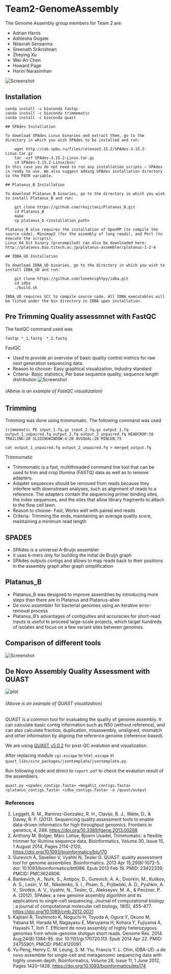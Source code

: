 # Team2-GenomeAssembly

The Genome Assembly group members for Team 2 are:
* Adrian Harris
* Ashlesha Gogate
* Nilavrah Sensarma
* Sreenath Srikrishnan
* Zheying Xu
* Wei-An Chen
* Howard Page
* Harini Narasimhan

![Screenshot](final_pipeline.jpg)

## Installation

```
conda install -c bioconda fastqc
conda install -c bioconda trimmomatic
conda install -c bioconda quast

## SPAdes Installation

To download SPAdes Linux binaries and extract them, go to the directory in which you wish SPAdes to be installed and run:

    wget http://cab.spbu.ru/files/release3.15.2/SPAdes-3.15.2-Linux.tar.gz
    tar -xzf SPAdes-3.15.2-Linux.tar.gz
    cd SPAdes-3.15.2-Linux/bin/
In this case you do not need to run any installation scripts – SPAdes is ready to use. We also suggest adding SPAdes installation directory to the PATH variable.

## Platanus_B Installation

To download Platanus_B binaries, go to the directory in which you wish to install Platanus_B and run:

    git clone https://github.com/rkajitani/Platanus_B.git
    cd Platanus_B
    make
    cp platanus_b <installation_path>

Platanus_B also requires the installation of OpenMP (to compile the source code), Minimap2 (for the assembly of long reads), and Perl (to execute the scripts).
Linux 64 bit binary (precompiled) can also be downloaded here: http://platanus.bio.titech.ac.jp/platanus-assembler/platanus-1-2-4

## IDBA_UD Installation 

To download IDBA_UD binaries, go to the directory in which you wish to install IDBA_UD and run:

    git clone https://github.com/loneknightpy/idba.git
    cd idba
    ./build.sh

IBDA_UD requires GCC to compile source code. All IDBA executables will be listed under the bin directory in IDBA upon installation. 
```
## Pre Trimming Quality assessmnet with FastQC
The fastQC command used was
```
fastqc *_1.fastq  *_2.fastq

```
FastQC <br>
* Used to provide an overview of basic quality control metrics for raw next generation sequencing data.
* Reason to choose- Easy graphical visualization, Industry standard <br>
* Criteria- Basic statistics, Per base sequence quality, sequence length distribution
![Screenshot](fastqc.jpg)
###### (Above is an example of FastQC visualization)
 
## Trimming
Trimming was done using trimmomatic. The following command was used
```
trimmomatic PE input_1.fq.gz input_2.fq.gz output_1.fq output_1_unpaired.fq output_2.fq output_2_unpaired.fq HEADCROP:10 TRAILING:20 SLIDINGWINDOW:4:20 AVGQUAL:20 MINLEN:75

cat output_1_unpaired.fq output_2_unpaired.fq > merged_output.fq
```
Trimmomatic <br>
* Trimmomatic is a fast, multithreaded command line tool that can be used to trim and crop Illumina (FASTQ) data as well as to remove adapters. <br>
* Adapter sequences should be removed from reads because they interfere with downstream analyses, such as alignment of reads to a reference. The adapters contain the sequencing primer binding sites, the index sequences, and the sites that allow library fragments to attach to the flow cell lawn. <br>
* Reason to choose- Fast, Works well with paired end reads <br>
* Criteria- Trimming the ends, maintaining an average quality score, maintaining a minimum read length <br>

## SPADES
* SPAdes is a universal A-Bruijn assembler <br>
* It uses k-mers only for building the initial de Bruijn graph <br>
* SPAdes outputs contigs and allows to map reads back to their positions in the assembly graph after graph simplification

## Platanus_B
* Platanus_B was designed to improve assemblies by introducing more steps than there are in Platanus and Platanus-allee <br>
* De novo assembler for bacterial genomes using an iterative error-removal process <br>
* Platanus_B’s advantages of contiguities and accuracies for short-read inputs is useful to proceed large-scale projects, which target hundreds of isolates and focus on a few variant sites between genomes. 

## Comparison of different tools
![Screenshot](tool.jpg)

## De Novo Assembly Quality Assessment with QUAST
![plot](./QuastReport/example_quast_report.jpg)
###### (Above is an example of QUAST visualization)

QUAST is a common tool for evaluating the quality of genome assembly. It can calculate basic contig information such as N50 (without reference), and can also calculate fraction, duplication, misassembly, unaligned, mismatch and other information by aligning the reference genome (reference-based).

We are using [QUAST v5.0.2](http://quast.sourceforge.net/install.html) for post-QC evalution and visualization. 

After replacing module ```cgi.escape``` to ```html.escape``` in ``` quast_libs/site_packages/jsontemplate/jsontemplate.py ```.

Run following code and direct to ```report.pdf``` to check the evalution result of the assemblers.
```
quast.py <spades_contigs.fasta> <megahit_contigs.fasta> <platanus_contigs.fasta> <idba_contigs.fasta> -o /quast/output
```

### References
1. Leggett, R. M., Ramirez-Gonzalez, R. H., Clavijo, B. J., Waite, D., & Davey, R. P. (2013). Sequencing quality assessment tools to enable data-driven informatics for high throughput genomics. Frontiers in genetics, 4, 288. https://doi.org/10.3389/fgene.2013.00288
2. Anthony M. Bolger, Marc Lohse, Bjoern Usadel, Trimmomatic: a flexible trimmer for Illumina sequence data, Bioinformatics, Volume 30, Issue 15, 1 August 2014, Pages 2114–2120, https://doi.org/10.1093/bioinformatics/btu170
3. Gurevich A, Saveliev V, Vyahhi N, Tesler G. QUAST: quality assessment tool for genome assemblies. Bioinformatics. 2013 Apr 15;29(8):1072-5. doi: 10.1093/bioinformatics/btt086. Epub 2013 Feb 19. PMID: 23422339; PMCID: PMC3624806.
4. Bankevich, A., Nurk, S., Antipov, D., Gurevich, A. A., Dvorkin, M., Kulikov, A. S., Lesin, V. M., Nikolenko, S. I., Pham, S., Prjibelski, A. D., Pyshkin, A. V., Sirotkin, A. V., Vyahhi, N., Tesler, G., Alekseyev, M. A., & Pevzner, P. A. (2012). SPAdes: a new genome assembly algorithm and its applications to single-cell sequencing. Journal of computational biology : a journal of computational molecular cell biology, 19(5), 455–477. https://doi.org/10.1089/cmb.2012.0021
5. Kajitani R, Toshimoto K, Noguchi H, Toyoda A, Ogura Y, Okuno M, Yabana M, Harada M, Nagayasu E, Maruyama H, Kohara Y, Fujiyama A, Hayashi T, Itoh T. Efficient de novo assembly of highly heterozygous genomes from whole-genome shotgun short reads. Genome Res. 2014 Aug;24(8):1384-95. doi: 10.1101/gr.170720.113. Epub 2014 Apr 22. PMID: 24755901; PMCID: PMC4120091.
6. Yu Peng, Henry C. M. Leung, S. M. Yiu, Francis Y. L. Chin, IDBA-UD: a de novo assembler for single-cell and metagenomic sequencing data with highly uneven depth, Bioinformatics, Volume 28, Issue 11, 1 June 2012, Pages 1420–1428, https://doi.org/10.1093/bioinformatics/bts174

